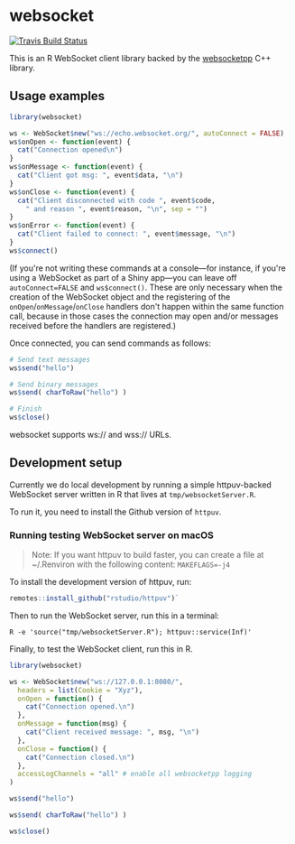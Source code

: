 websocket
=========

[![Travis Build Status](https://travis-ci.org/rstudio/websocket.svg?branch=master)](https://travis-ci.org/rstudio/websocket)

This is an R WebSocket client library backed by the [websocketpp](https://github.com/zaphoyd/websocketpp) C++ library.

## Usage examples

```R
library(websocket)

ws <- WebSocket$new("ws://echo.websocket.org/", autoConnect = FALSE)
ws$onOpen <- function(event) {
  cat("Connection opened\n")
}
ws$onMessage <- function(event) {
  cat("Client got msg: ", event$data, "\n")
}
ws$onClose <- function(event) {
  cat("Client disconnected with code ", event$code,
    " and reason ", event$reason, "\n", sep = "")
}
ws$onError <- function(event) {
  cat("Client failed to connect: ", event$message, "\n")
}
ws$connect()
```

(If you're not writing these commands at a console—for instance, if you're using a WebSocket as part of a Shiny app—you can leave off `autoConnect=FALSE` and `ws$connect()`. These are only necessary when the creation of the WebSocket object and the registering of the `onOpen`/`onMessage`/`onClose` handlers don't happen within the same function call, because in those cases the connection may open and/or messages received before the handlers are registered.)

Once connected, you can send commands as follows:

```R
# Send text messages
ws$send("hello")

# Send binary messages
ws$send( charToRaw("hello") )

# Finish
ws$close()
```

websocket supports ws:// and wss:// URLs.

## Development setup

Currently we do local development by running a simple httpuv-backed WebSocket server written in R that lives at `tmp/websocketServer.R`.

To run it, you need to install the Github version of `httpuv`.

### Running testing WebSocket server on macOS

> Note: If you want httpuv to build faster, you can create a file at ~/.Renviron with the following content: `MAKEFLAGS=-j4`

To install the development version of httpuv, run:

```R
remotes::install_github("rstudio/httpuv")`
```

Then to run the WebSocket server, run this in a terminal:

```
R -e 'source("tmp/websocketServer.R"); httpuv::service(Inf)'
```

Finally, to test the WebSocket client, run this in R.

```R
library(websocket)

ws <- WebSocket$new("ws://127.0.0.1:8080/",
  headers = list(Cookie = "Xyz"),
  onOpen = function() {
    cat("Connection opened.\n")
  },
  onMessage = function(msg) {
    cat("Client received message: ", msg, "\n")
  },
  onClose = function() {
    cat("Connection closed.\n")
  },
  accessLogChannels = "all" # enable all websocketpp logging
)

ws$send("hello")

ws$send( charToRaw("hello") )

ws$close()
```
